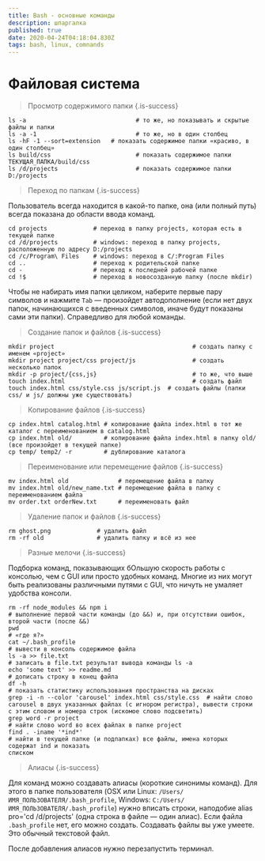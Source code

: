 ```yaml
---
title: Bash - основные команды
description: шпаргалка
published: true
date: 2020-04-24T04:18:04.830Z
tags: bash, linux, comnands
---
```


# Файловая система

> Просмотр содержимого папки
{.is-success}

```ls                      		# показать содержимое папки
ls -a                   			# то же, но показывать и скрытые файлы и папки
ls -a -1                			# то же, но в один столбец
ls -hF -1 --sort=extension 	 # показать содержимое папки «красиво, в один столбец»
ls build/css            			# показать содержимое папки ТЕКУЩАЯ_ПАПКА/build/css
ls /d/projects          			# показать содержимое папки D:/projects
```

> Переход по папкам
{.is-success}

Пользователь всегда находится в какой-то папке, она (или полный путь) всегда показана до области ввода команд.

```
cd projects             # переход в папку projects, которая есть в текущей папке
cd /d/projects          # windows: переход в папку projects, расположенную по адресу D:/projects 
cd /c/Program\ Files    # windows: переход в C/:Program Files 
cd ..                   # переход к родительской папке 
cd -                    # переход к последней рабочей папке
cd !$                   # переход в новосозданную папку (после mkdir)
```
Чтобы не набирать имя папки целиком, наберите первые пару символов и нажмите `Tab` — произойдет автодополнение (если нет двух папок, начинающихся с введенных символов, иначе будут показаны сами эти папки). 
Справедливо для любой команды.

> Создание папок и файлов
{.is-success}

```
mkdir project                        				# создать папку с именем «project»
mkdir project project/css project/js 				# создать несколько папок
mkdir -p project/{css,js}            				# то же, что выше
touch index.html                     				# создать файл
touch index.html css/style.css js/script.js  # создать файлы (папки css/ и js/ должны уже существовать)
```

> Копирование файлов
{.is-success}

```
cp index.html catalog.html # копирование файла index.html в тот же каталог с переименованием в catalog.html
cp index.html old/         # копирование файла index.html в папку old/ (все произойдет в текущей папке)
cp temp/ temp2/ -r         # дублирование каталога
```

> Переименование или перемещение файлов
{.is-success}

```
mv index.html old              # перемещение файла в папку
mv index.html old/new_name.txt # перемещение файла в папку с переименованием файла
mv order.txt orderNew.txt      # переименовать файл
```

> Удаление папок и файлов
{.is-success}

```
rm ghost.png             # удалить файл
rm -rf old               # удалить папку и всё из нее
```

> Разные мелочи
{.is-success}

Подборка команд, показывающих бОльшую скорость работы с консолью, чем с GUI или просто удобных команд. 
Многие из них могут быть реализованы различными путями с GUI, что ничуть не умаляет удобства консоли.

```
rm -rf node_modules && npm i 														# выполнение первой части команды (до &&) и, при отсутствии ошибок, второй части (после &&)
pwd                   				 													# «где я?»
cat ~/.bash_profile   				 													# вывести в консоль содержимое файла
ls -a >> file.txt     				 													# записать в file.txt результат вывода команды ls -a
echo 'some text' >> readme.md  													# дописать строку в конец файла
df -h                 				 													# показать статистику использования пространства на дисках
grep -i -n --color 'carousel' index.html css/style.css 	# найти слово carousel в двух указанных файлах (с игнором регистра), вывести строки с этим словом и номера строк (искомое слово подсветить)
grep word -r project  																	 # найти слово word во всех файлах в папке project
find . -iname '*ind*' 																	 # найти в текущей папке (и подпапках) все файлы, имена которых содержат ind и показать 
списком
```

> Алиасы
{.is-success}


Для команд можно создавать алиасы (короткие синонимы команд). 
Для этого в папке пользователя (OSX или Linux: `/Users/ИМЯ_ПОЛЬЗОВАТЕЛЯ/.bash_profile`, Windows: `C:/Users/ИМЯ_ПОЛЬЗОВАТЕЛЯ/.bash_profile`) нужно вписать строки, наподобие alias pro='cd /d/projects' (одна строка в файле — один алиас). 
Если файла `.bash_profile` нет, его можно создать. Создавать файлы вы уже умеете.
Это обычный текстовой файл.

После добавления алиасов нужно перезапустить терминал.